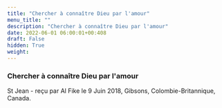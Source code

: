 ```yaml
---
title: "Chercher à connaître Dieu par l'amour"
menu_title: ""
description: "Chercher à connaître Dieu par l'amour"
date: 2022-06-01 06:00:01+00:408
draft: False
hidden: True
weight:
---
```

### Chercher à connaître Dieu par l'amour

St Jean - reçu par Al Fike le 9 Juin 2018, Gibsons, Colombie-Britannique, Canada.




